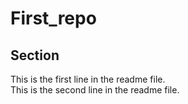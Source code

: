 # First_repo
## Section 
This is the first line in the readme file. <br>
This is the second line in the readme file.
